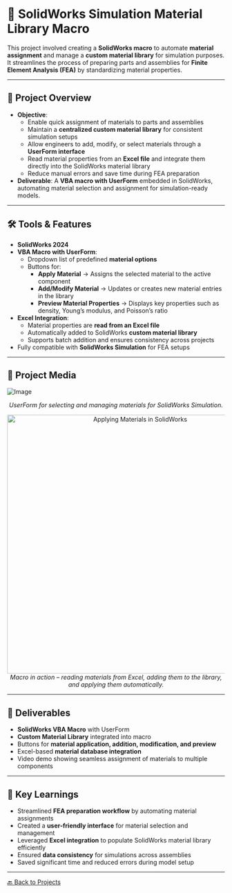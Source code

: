 # 🧪 SolidWorks Simulation Material Library Macro

This project involved creating a **SolidWorks macro** to automate **material assignment** and manage a **custom material library** for simulation purposes.  
It streamlines the process of preparing parts and assemblies for **Finite Element Analysis (FEA)** by standardizing material properties.

---

## 🔹 Project Overview
- **Objective**:
  - Enable quick assignment of materials to parts and assemblies
  - Maintain a **centralized custom material library** for consistent simulation setups
  - Allow engineers to add, modify, or select materials through a **UserForm interface**
  - Read material properties from an **Excel file** and integrate them directly into the SolidWorks material library
  - Reduce manual errors and save time during FEA preparation
- **Deliverable**: A **VBA macro with UserForm** embedded in SolidWorks, automating material selection and assignment for simulation-ready models.

---

## 🛠 Tools & Features
- **SolidWorks 2024**
- **VBA Macro with UserForm**:
  - Dropdown list of predefined **material options**  
  - Buttons for:
    - **Apply Material** → Assigns the selected material to the active component
    - **Add/Modify Material** → Updates or creates new material entries in the library
    - **Preview Material Properties** → Displays key properties such as density, Young’s modulus, and Poisson’s ratio
- **Excel Integration**:
  - Material properties are **read from an Excel file**  
  - Automatically added to SolidWorks **custom material library**
  - Supports batch addition and ensures consistency across projects
- Fully compatible with **SolidWorks Simulation** for FEA setups

---

## 📸 Project Media
![Image](https://github.com/user-attachments/assets/7f314ee8-8144-45ac-8d62-011b1f9f7629)
<p align="center">
  <em>UserForm for selecting and managing materials for SolidWorks Simulation.</em>
</p>

<p align="center">
  <img src="../assets/material-application-demo.gif" alt="Applying Materials in SolidWorks" width="600"><br>
  <em>Macro in action – reading materials from Excel, adding them to the library, and applying them automatically.</em>
</p>

---

## 📂 Deliverables
- **SolidWorks VBA Macro** with UserForm  
- **Custom Material Library** integrated into macro  
- Buttons for **material application, addition, modification, and preview**  
- Excel-based **material database integration**  
- Video demo showing seamless assignment of materials to multiple components  

---

## 🎯 Key Learnings
- Streamlined **FEA preparation workflow** by automating material assignments  
- Created a **user-friendly interface** for material selection and management  
- Leveraged **Excel integration** to populate SolidWorks material library efficiently  
- Ensured **data consistency** for simulations across assemblies  
- Saved significant time and reduced errors during model setup  

---

[🔙 Back to Projects](../README.md)
